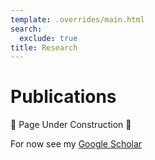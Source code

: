 ```yaml
---
template: .overrides/main.html
search:
  exclude: true
title: Research
---
```


<style>
  .md-sidebar--secondary:not([hidden]) {
    visibility: hidden;
  }
</style>

# Publications

🚧 Page Under Construction 🚧

For now see my [Google Scholar](https://scholar.google.com/citations?user=a_gFi3MAAAAJ&hl=en)
